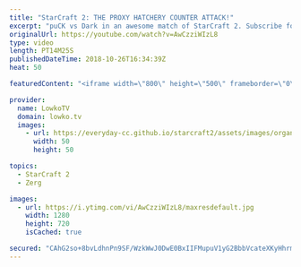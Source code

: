 ```yaml
---
title: "StarCraft 2: THE PROXY HATCHERY COUNTER ATTACK!"
excerpt: "puCK vs Dark in an awesome match of StarCraft 2. Subscribe for more videos: http://lowko.tv/youtube Massive Neural Parasite: https://goo.gl/yX3tHx  So one player cheeses, sure, happens all the time. However, what if the Protoss decides to Cannon Rush and the Zerg is going for a Proxy Hatchery at the"
originalUrl: https://youtube.com/watch?v=AwCzziWIzL8
type: video
length: PT14M25S
publishedDateTime: 2018-10-26T16:34:39Z
heat: 50

featuredContent: "<iframe width=\"800\" height=\"500\" frameborder=\"0\" src=\"https://www.youtube.com/embed/AwCzziWIzL8\" allow=\"accelerometer; autoplay; encrypted-media; gyroscope; picture-in-picture\" allowfullscreen></iframe>"

provider:
  name: LowkoTV
  domain: lowko.tv
  images:
    - url: https://everyday-cc.github.io/starcraft2/assets/images/organizations/lowko.tv-50x50.jpg
      width: 50
      height: 50

topics:
  - StarCraft 2
  - Zerg

images:
  - url: https://i.ytimg.com/vi/AwCzziWIzL8/maxresdefault.jpg
    width: 1280
    height: 720
    isCached: true

secured: "CAhG2so+8bvLdhnPn9SF/WzkWwJ0DwE0BxIIFMupuV1yG2BbbVcateXKyHhrmvun91Klnkc1m+J0rMbRKROoJ7Rld4z8R1haAYeO0Q2Um38GF5dehLR5P+MD4VAHiPqeLLr8yij8Uzt/Wde/C60+/wXk99h0w8meQl3joyDdIX/ffdca/Evz3BS2b8Hs8nZBOjZIPQFahk20tncdoM5RsGtIZn1LiLEieTJUHf5i3NuMaumeCKJKBlnxvw8/fFcDkupsXEAfks7JGwQx02TWGJBvSQ2+Ro6Srbytqb1eao+p7r8Zn7ait+f/mSUpnhpN/a/Fqcbf4e4zOj+zrD5txHOdnS37hkbRStAuoNPXa1vwPi85G3dQGKvu0VEXBo4WqxAG1Vs/a7qaKLFShoZPJpFeaukL7/cb3xD1iVckmvw=;60FeKMfG4jO2YawN8nlbWg=="
---
```


